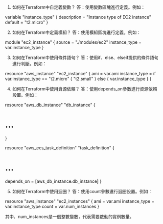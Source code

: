 1. 如何在Terraform中自定義變數？
答：使用變數區塊進行定義。例如：

variable "instance_type" {
  description = "Instance type of EC2 instance"
  default     = "t2.micro"
}

2. 如何在Terraform中定義模組？
答：使用模組區塊進行定義。例如：

module "ec2_instance" {
  source      = "./modules/ec2"
  instance_type = var.instance_type
}

3. 如何在Terraform中使用條件語句？
答：使用if、else、elseif提供的條件語句進行判斷。例如：

resource "aws_instance" "ec2_instance" {
  ami           = var.ami
  instance_type = if var.instance_type == "t2.micro" { "t2.small" } else { var.instance_type }
}

4. 如何在Terraform中使用資源依賴？
答：使用depends_on參數進行資源依賴設置。例如：

resource "aws_db_instance" "db_instance" {
  # ...
}

resource "aws_ecs_task_definition" "task_definition" {
  # ...
  depends_on = [aws_db_instance.db_instance]
}

5. 如何在Terraform中使用迴圈？
答：使用count參數進行迴圈設置。例如：

resource "aws_instance" "ec2_instances" {
  ami           = var.ami
  instance_type = var.instance_type
  count         = var.num_instances
}

其中，num_instances是一個整數變數，代表需要啟動的實例數量。